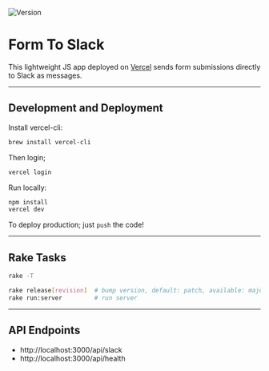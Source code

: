 ![Version](https://img.shields.io/badge/version-0.0.5-orange.svg?style=for-the-badge)

# Form To Slack

This lightweight JS app deployed on [Vercel](https://vercel.com/) sends form submissions directly to
Slack as messages.

---

## Development and Deployment

Install vercel-cli:

```bash
brew install vercel-cli
```

Then login;

```bash
vercel login
```

Run locally:

```bash
npm install
vercel dev
```

To deploy production; just `push` the code!

---

## Rake Tasks

```bash
rake -T

rake release[revision]  # bump version, default: patch, available: major,minor,patch
rake run:server         # run server
```

---

## API Endpoints

- http://localhost:3000/api/slack
- http://localhost:3000/api/health

